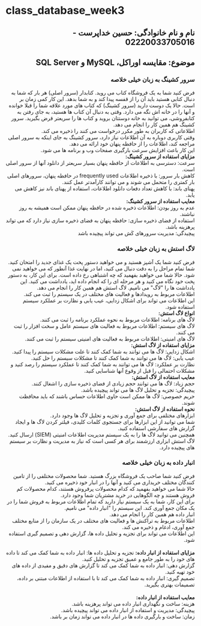 # class_database_week3
<h2 dir="rtl">نام و نام خانوادگی: حسین خداپرست - 02220033705016</h2>

<h2 dir="rtl">موضوع: مقایسه اوراکل، MySQL و SQL Server</h2>

<div dir="rtl">

<h3>
سرور کشینگ به زبان خیلی خلاصه
</h3>
    <p>
      فرض کنید شما به یک فروشگاه کتاب می روید. کتابدار (سرور اصلی) هر بار که شما به دنبال کتابی هستید باید آن را از قفسه پیدا کند و به شما بدهد. این کار کمی زمان بر است. حالا یک دوست دارید (سرور کشینگ) که کتاب های مورد علاقه شما را قبلا خوانده و آنها را در خانه اش نگه می دارد. وقتی به دنبال آن کتاب ها هستید، به جای رفتن به کتابفروشی، می توانید به خانه دوستتان بروید و کتاب ها را سریعتر قرض بگیرید. سرور کشینگ هم همین کار را انجام می دهد.<br />
      اطلاعاتی که کاربران به طور مکرر درخواست می کنند را ذخیره می کند.<br />
      وقتی کاربری دوباره به آن اطلاعات نیاز دارد، سرور کشینگ به جای اینکه به سرور اصلی مراجعه کند، اطلاعات را از حافظه پنهان خود ارائه می دهد.<br />
      این کار باعث افزایش سرعت بارگیری صفحات وب و برنامه ها می شود.<br />
      <strong>مزایای استفاده از سرور کشینگ:</strong><br />
      سرعت: دسترسی به اطلاعات از حافظه پنهان بسیار سریعتر از دانلود آنها از سرور اصلی است.<br />
      کاهش بار سرور: با ذخیره اطلاعات frequently used در حافظه پنهان، سرورهای اصلی بار کمتری را متحمل می شوند و می توانند کارآمدتر عمل کنند.<br />
      پهنای باند: با کاهش تعداد دفعات دانلود اطلاعات، استفاده از پهنای باند نیز کاهش می یابد.<br />
      <strong>معایب استفاده از سرور کشینگ:</strong><br />
      عدم به روز بودن: اطلاعات ذخیره شده در حافظه پنهان ممکن است همیشه به روز نباشند.<br />
      استفاده از فضای ذخیره سازی: حافظه پنهان به فضای ذخیره سازی نیاز دارد که می تواند پرهزینه باشد.<br />
      پیچیدگی: مدیریت سرورهای کَش می تواند پیچیده باشد<br />
    </p>
    <h3>لاگ استش به زبان خیلی خلاصه
    </h3>
    <p>
فرض کنید شما یک آشپز هستید و می خواهید دستور پخت یک غذای جدید را امتحان کنید. شما تمام مراحل را به دقت دنبال می کنید، اما در نهایت غذا آنطور که می خواهید نمی شود.
حالا شما می خواهید بفهمید که چه اشتباهی رخ داده است. برای این کار، به دستور پخت خود نگاه می کنید و هر مرحله ای را که انجام داده اید، یادداشت می کنید. این یادداشت ها را "لاگ" می نامیم.
لاگ استش هم همین کار را انجام می دهد.<br>
اطلاعات مربوط به رویدادها و فعالیت های مختلف در یک سیستم را ثبت می کند.<br>
این اطلاعات می تواند برای اشکال زدایی، عیب یابی و نظارت بر عملکرد سیستم استفاده شود.<br>
<strong>انواع لاگ استش:</strong><br>
لاگ های برنامه: اطلاعات مربوط به نحوه عملکرد برنامه را ثبت می کنند.<br>
لاگ های سیستم: اطلاعات مربوط به فعالیت های سیستم عامل و سخت افزار را ثبت می کنند.<br>
لاگ های امنیتی: اطلاعات مربوط به فعالیت های امنیتی سیستم را ثبت می کنند.<br>
<strong>مزایای استفاده از لاگ استش:</strong><br>
اشکال زدایی: لاگ ها می توانند به شما کمک کنند تا علت مشکلات سیستم را پیدا کنید.<br>
عیب یابی: لاگ ها می توانند به شما کمک کنند تا مشکلات سیستم را حل کنید.<br>
نظارت بر عملکرد: لاگ ها می توانند به شما کمک کنند تا عملکرد سیستم را رصد کنید و مشکلات احتمالی را قبل از وقوع آنها شناسایی کنید.<br>
<strong>معایب استفاده از لاگ استش:</strong><br>
حجم زیاد: لاگ ها می توانند حجم زیادی از فضای ذخیره سازی را اشغال کنند.<br>
پیچیدگی: تجزیه و تحلیل لاگ ها می تواند پیچیده باشد.<br>
حریم خصوصی: لاگ ها ممکن است حاوی اطلاعات حساس باشند که باید محافظت شوند.<br>
<strong>نحوه استفاده از لاگ استش:</strong><br>
ابزارهای مختلفی برای جمع آوری و تجزیه و تحلیل لاگ ها وجود دارد.<br>
شما می توانید از این ابزارها برای جستجوی کلمات کلیدی، فیلتر کردن لاگ ها و ایجاد گزارش های سفارشی استفاده کنید.<br>
همچنین می توانید لاگ ها را به یک سیستم مدیریت اطلاعات امنیتی (SIEM) ارسال کنید.<br>
لاگ استش ابزاری ارزشمند برای هر کسی است که نیاز به مدیریت و نظارت بر سیستم های پیچیده دارد.<br>
    </p>
        <h3>
انبار داده به زبان خیلی خلاصه
    </h3>
    <p>
      فرض کنید شما صاحب یک فروشگاه بزرگ هستید. شما محصولات مختلفی را از تامین کنندگان مختلف خریداری می کنید و آنها را در انبار خود ذخیره می کنید.
      <br>
      حالا شما می خواهید بفهمید که کدام محصولات پرفروش هستند، کدام محصولات کم فروش هستند و چه الگوهایی در خرید مشتریان شما وجود دارد.
      <br>
      برای این کار، شما به یک سیستم نیاز دارید که تمام اطلاعات مربوط به فروش شما را در یک مکان جمع آوری کند. این سیستم را "انبار داده" می نامیم.
      <br>
      انبار داده هم همین کار را انجام می دهد.
      <br>
      اطلاعات مربوط به تراکنش ها و فعالیت های مختلف در یک سازمان را از منابع مختلف جمع آوری، ادغام و ذخیره می کند.<br>
      این اطلاعات می تواند برای تجزیه و تحلیل داده ها، گزارش دهی و تصمیم گیری استفاده شود.<br>
      <br>
      <strong>مزایای استفاده از انبار داده:</strong>
      تجزیه و تحلیل داده ها: انبار داده به شما کمک می کند تا داده های خود را به طور جامع و عمیق تجزیه و تحلیل کنید.<br>
      گزارش دهی: انبار داده به شما کمک می کند تا گزارش های دقیق و مفیدی از داده های خود تهیه کنید.<br>
      تصمیم گیری: انبار داده به شما کمک می کند تا با استفاده از اطلاعات مبتنی بر داده، تصمیمات بهتری بگیرید.<br>
      <br>
    <strong>معایب استفاده از انبار داده:</strong>      <br>
      هزینه: ساخت و نگهداری انبار داده می تواند پرهزینه باشد.<br>
      پیچیدگی: مدیریت و استفاده از انبار داده می تواند پیچیده باشد.<br>
      زمان: ساخت و بارگیری داده ها در انبار داده می تواند زمان بر باشد.<br>
    </p>
